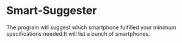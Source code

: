 # Smart-Suggester
The program will suggest which smartphone fulfilled your minimum specifications needed.It will list a bunch of smartphones.
